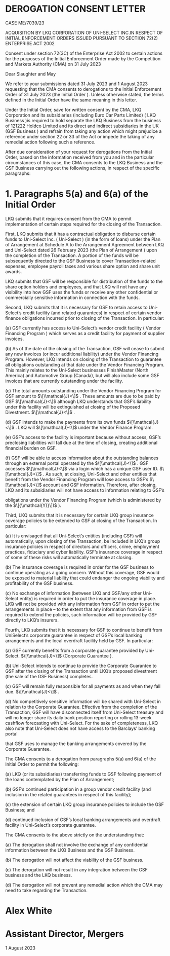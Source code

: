 # DEROGATION CONSENT LETTER

CASE ME/7039/23

ACQUISITION BY LKQ CORPORATION OF UNI-SELECT INC.IN RESPECT OF INITIAL ENFORCEMENT ORDERS ISSUED PURSUANT TO SECTION 72(2) ENTERPRISE ACT 2002

Consent under section 72(3C) of the Enterprise Act 2002 to certain actions for the purposes of the Initial Enforcement Order made by the Competition and Markets Authority (CMA) on 31 July 2023

Dear Slaughter and May

We refer to your submissions dated 31 July 2023 and 1 August 2023 requesting that the CMA consents to derogations to the Initial Enforcement Order of 31 July 2023 (the Initial Order ). Unless otherwise stated, the terms defined in the Initial Order have the same meaning in this letter.

Under the Initial Order, save for written consent by the CMA, LKQ Corporation and its subsidiaries (including Euro Car Parts Limited) ( LKQ Business )is required to hold separate the LKQ Business from the business of 121222 Holdco Limited and its direct and indirect subsidiaries in the UK (GSF Business ) and refrain from taking any action which might prejudice a reference under section 22 or 33 of the Act or impede the taking of any remedial action following such a reference.

After due consideration of your request for derogations from the Initial Order, based on the information received from you and in the particular circumstances of this case, the CMA consents to the LKQ Business and the GSF Business carrying out the following actions, in respect of the specific paragraphs:

# 1\. Paragraphs 5(a) and 6(a) of the Initial Order

LKQ submits that it requires consent from the CMA to permit implementation of certain steps required for the closing of the Transaction.

First, LKQ submits that it has a contractual obligation to disburse certain funds to Uni-Select Inc. ( Uni-Select ) (in the form of loans) under the Plan of Arrangement at Schedule A to the Arrangement Agreement between LKQ and Uni-Select dated 26 February 2023 (the Plan of Arrangement ) upon the completion of the Transaction. A portion of the funds will be subsequently directed to the GSF Business to cover Transaction-related expenses, employee payroll taxes and various share option and share unit awards.

LKQ submits that GSF will be responsible for distribution of the funds to the share option holders and employees, and that LKQ will not have any visibility into how GSF uses the funds or receive any other confidential or commercially sensitive information in connection with the funds.

Second, LKQ submits that it is necessary for GSF to retain access to Uni-Select’s credit facility (and related guarantees) in respect of certain vendor finance obligations incurred prior to closing of the Transaction. In particular:

(a) GSF currently has access to Uni-Select’s vendor credit facility ( Vendor Financing Program ) which serves as a credit facility for payment of supplier invoices.

(b) As of the date of the closing of the Transaction, GSF will cease to submit any new invoices (or incur additional liability) under the Vendor Financing Program. However, LKQ intends on closing of the Transaction to guarantee all obligations outstanding at that date under the Vendor Financing Program. This mainly relates to the Uni-Select businesses FinishMaster (North America) and Automotive Group (Canada), but will also include some GSF invoices that are currently outstanding under the facility.

(c) The total amounts outstanding under the Vendor Financing Program for GSF amount to $\[\\mathcal{J}<\]$ . These amounts are due to be paid by GSF $\[\\mathcal{J}<\]$ although LKQ understands that GSF’s liability under this facility will be extinguished at closing of the Proposed Divestment. $\[\\mathcal{J}<\]$ .

(d) GSF intends to make the payments from its own funds $\[\\mathcal{J}<\]$ . LKQ will $\[\\mathcal{J}<\]$ under the Vendor Finance Program.

(e) GSF’s access to the facility is important because without access, GSF’s preclosing liabilities will fall due at the time of closing, creating additional financial burden on GSF.

(f) GSF will be able to access information about the outstanding balances through an external portal operated by the $\[\\mathcal{J}<\]$ . GSF accesses $\[\\mathcal{J}<\]$ via a login which has a unique GSF user ID. $\[\\mathcal{J}<\]$ . As such, at closing, Uni-Select and other entities that benefit from the Vendor Financing Program will lose access to GSF’s $\[\\mathcal{J}<\]$ account and GSF information. Therefore, after closing, LKQ and its subsidiaries will not have access to information relating to GSF’s

obligations under the Vendor Financing Program (which is administered by the $\[{\\mathcal{Y}}\])$ ).

Third, LKQ submits that it is necessary for certain LKQ group insurance coverage policies to be extended to GSF at closing of the Transaction. In particular:

(a) It is envisaged that all Uni-Select’s entities (including GSF) will automatically, upon closing of the Transaction, be included in LKQ’s group insurance policies in respect of directors and officers, crime, employment practices, fiduciary and cyber liability. GSF’s insurance coverage in respect of some of these risks will automatically terminate at closing.

(b) The insurance coverage is required in order for the GSF business to continue operating as a going concern. Without this coverage, GSF would be exposed to material liability that could endanger the ongoing viability and profitability of the GSF business.

(c) No exchange of information (between LKQ and GSF/any other Uni-Select entity) is required in order to put the insurance coverage in place. LKQ will not be provided with any information from GSF in order to put the arrangements in place – to the extent that any information from GSF is required to extend the policies, such information will be provided by GSF directly to LKQ’s insurers.

Fourth, LKQ submits that it is necessary for GSF to continue to benefit from UniSelect’s corporate guarantee in respect of GSF’s local banking arrangements and the local overdraft facility held by GSF. In particular:

(a) GSF currently benefits from a corporate guarantee provided by Uni-Select. $\[\\mathcal{J}<\]$ (Corporate Guarantee ).

(b) Uni-Select intends to continue to provide the Corporate Guarantee to GSF after the closing of the Transaction until LKQ’s proposed divestment (the sale of the GSF Business) completes.

(c) GSF will remain fully responsible for all payments as and when they fall due. $\[\\mathcal{J}<\]$ .

(d) No competitively sensitive information will be shared with Uni-Select in relation to the Corporate Guarantee. Effective from the completion of the Transaction, GSF will have disconnected itself from Uni-Select treasury and will no longer share its daily bank position reporting or rolling 13-week cashflow forecasting with Uni-Select. For the sake of completeness, LKQ also note that Uni-Select does not have access to the Barclays’ banking portal

that GSF uses to manage the banking arrangements covered by the Corporate Guarantee.

The CMA consents to a derogation from paragraphs 5(a) and 6(a) of the Initial Order to permit the following:

(a) LKQ (or its subsidiaries) transferring funds to GSF following payment of the loans contemplated by the Plan of Arrangement;

(b) GSF’s continued participation in a group vendor credit facility (and inclusion in the related guarantees in respect of this facility);

(c) the extension of certain LKQ group insurance policies to include the GSF Business; and

(d) continued inclusion of GSF’s local banking arrangements and overdraft facility in Uni-Select’s corporate guarantee.

The CMA consents to the above strictly on the understanding that:

(a) The derogation shall not involve the exchange of any confidential information between the LKQ Business and the GSF Business.

(b) The derogation will not affect the viability of the GSF business.

(c) The derogation will not result in any integration between the GSF business and the LKQ business.

(d) The derogation will not prevent any remedial action which the CMA may need to take regarding the Transaction.

# Alex White

# Assistant Director, Mergers

1 August 2023